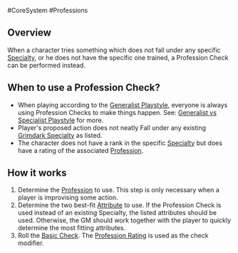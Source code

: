 #CoreSystem #Professions 
## Overview
When a character tries something which does not fall under any specific [Specialty](SkillSystem/Specialties/Specialty.md), or he does not have the specific one trained, a Profession Check can be performed instead.

## When to use a Profession Check?
- When playing according to the [Generalist Playstyle](/SkillSystem/Generalist%20Playstyle.md), everyone is always using Profession Checks to make things happen. See: [Generalist vs Specialist Playstyle](CoreSystem/Generalist%20vs%20Specialist%20Playstyle.md) for more.
- Player's proposed action does not neatly Fall under any existing [Grimdark Specialty](SkillSystem/Specialties/List%20of%20Specialties.md) as listed.
- The character does not have a rank in the specific [Specialty](SkillSystem/Specialties/Specialty.md) but does have a rating of the associated [Profession](SkillSystem/Professions/Profession.md).

## How it works
1. Determine the [Profession](SkillSystem/Professions/Profession.md) to use. This step is only necessary when a player is improvising some action.
2. Determine the two best-fit [Attribute](/CoreSystem/Attribute.md) to use. If the Profession Check is used instead of an existing Specialty, the listed attributes should be used. Otherwise, the GM should work together with the player to quickly determine the most fitting attributes.
3. Roll the [Basic Check](CoreSystem/Basic%20Check.md). The [Profession Rating](SkillSystem/Profession%20Rating.md) is used as the check modifier.